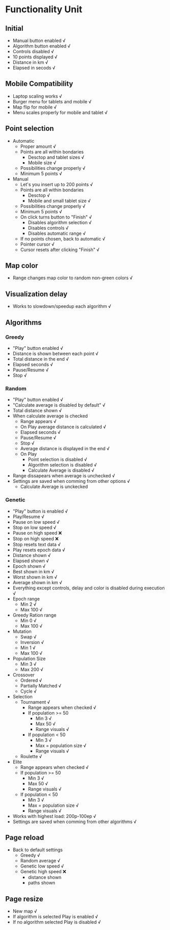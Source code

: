 # Functionality Unit
## Initial
- Manual button enabled √
- Algorithm button enabled √
- Controls disabled √
- 10 points displayed √
- Distance in km √
- Elapsed in secods √

## Mobile Compatibility
- Laptop scaling works √
- Burger menu for tablets and mobile √
- Map flip for mobile √
- Menu scales properly for mobile and tablet √

## Point selection
- Automatic
    - Proper amount √
    - Points are all within bondaries 
        - Desctop and tablet sizes √
        - Mobile size √
    - Possibilities change properly √
    - Minimum 5 points √
- Manual
    - Let's you insert up to 200 points √
    - Points are all within bondaries 
        - Desctop √
        - Mobile and small tablet size √
    - Possibilities change properly √
    - Minimum 5 points √
    - On click turns button to "Finish" √
        - Disables algorithm selection √
        - Disables controls √
        - Disables automatic range √
    - If no points chosen, back to automatic √
    - Pointer cursor √
    - Cursor resets after clicking "Finish" √

## Map color
- Range changes map color to random non-green colors √

## Visualization delay
- Works to slowdown/speedup each algorithm √

## Algorithms
### Greedy
- "Play" button enabled √
- Distance is shown between each point √
- Total distance in the end √
- Elapsed seconds √
- Pause/Resume √
- Stop √
### Random
- "Play" button enabled √
- "Calculate average is disabled by default" √
- Total distance shown √
- When calculate average is checked
    - Range appears √
    - On Play average distance is calculated √
    - Elapsed seconds √
    - Pause/Resume √
    - Stop √
    - Average distance is displayed in the end √
    - On Play
        - Point selection is disabled √
        - Algorithm selection is disabled √
        - Calculate Average is disabled √
- Range dissapears when average is unchecked √
- Settings are saved when comming from other options √
    - Calculate Average is unckecked
### Genetic
- "Play" button is enabled √
- Play/Resume √
- Pause on low speed √
- Stop on low speed √
- Pause on high speed ❌
- Stop on high speed ❌
- Stop resets text data √
- Play resets epoch data √
- Distance shown √
- Elapsed shown √
- Epoch shown √
- Best shown in km √
- Worst shown in km √
- Average shown in km √
- Everything except controls, delay and color is disabled during execution √
- Epoch range 
    - Min 2 √
    - Max 100 √
- Greedy Ration range
    - Min 0 √
    - Max 100 √
- Mutation
    - Swap √
    - Inversion √
    - Min 1 √
    - Max 100 √
- Population Size
    - Min 3 √
    - Max 200 √
- Crossover
    - Ordered √
    - Partially Matched √
    - Cycle √
- Selection 
    - Tournament √
        - Range appears when checked √
        - If population >= 50
            - Min 3 √
            - Max 50 √
            - Range visuals √
        - If population < 50
            - Min 3 √
            - Max = population size √
            - Range visuals √
    - Roulette √
- Elite
    - Range appears when checked √
    - If population >= 50
        - Min 3 √
        - Max 50 √
        - Range visuals √
    - If population < 50
        - Min 3 √
        - Max = population size √
        - Range visuals √
- Works with highest load: 200p-100ep √
- Settings are saved when comming from other algorithms √

## Page reload
- Back to default settings
    - Greedy √
    - Random average √
    - Genetic low speed √
    - Genetic high speed ❌
        - distance shown
        - paths shown

## Page resize
- New map √
- If algorithm is selected Play is enabled √
- If no algorithm selected Play is disabled √